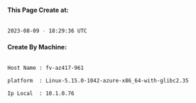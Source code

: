 
   
#### This Page Create at:

```bash

2023-08-09 - 18:29:36 UTC

```

#### Create By Machine:

```bash

Host Name : fv-az417-961

platform  : Linux-5.15.0-1042-azure-x86_64-with-glibc2.35

Ip Local  : 10.1.0.76

```

